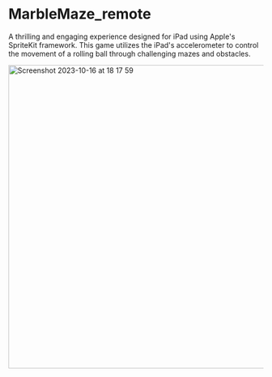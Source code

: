 # MarbleMaze_remote
A thrilling and engaging experience designed for iPad using Apple's SpriteKit framework. This game utilizes the iPad's accelerometer to control the movement of a rolling ball through challenging mazes and obstacles.

<img width="600" alt="Screenshot 2023-10-16 at 18 17 59" src="https://github.com/yugasamuel/MarbleMaze_remote/assets/128349047/1690d863-b409-4dca-ac20-24b6e82d95a3">
